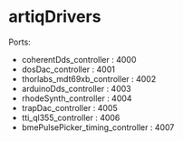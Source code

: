 # artiqDrivers

Ports:
- coherentDds_controller : 4000
- dosDac_controller : 4001
- thorlabs_mdt69xb_controller : 4002
- arduinoDds_controller : 4003
- rhodeSynth_controller : 4004
- trapDac_controller : 4005
- tti_ql355_controller : 4006
- bmePulsePicker_timing_controller : 4007
